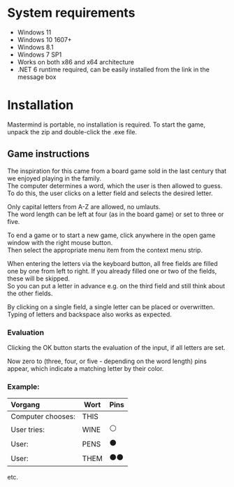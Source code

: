 <link rel="stylesheet" href="docstyles.css">

# System requirements
* Windows 11
* Windows 10 1607+
* Windows 8.1
* Windows 7 SP1
* Works on both x86 and x64 architecture
* .NET 6 runtime required, can be easily installed from the link in the message box

# Installation
Mastermind is portable, no installation is required. To start the game, unpack the zip and double-click the .exe file.

## Game instructions

The inspiration for this came from a board game sold in the last century that we enjoyed playing in the family.\
The computer determines a word, which the user is then allowed to guess.\
To do this, the user clicks on a letter field and selects the desired letter.

Only capital letters from A-Z are allowed, no umlauts.\
The word length can be left at four (as in the board game) or set to three or five.

To end a game or to start a new game, click anywhere in the open game window with the right mouse button. \
Then select the appropriate menu item from the context menu strip.

When entering the letters via the keyboard button, all free fields are filled one by one from left to right.
If you already filled one or two of the fields, these will be skipped. \
So you can put a letter in advance e.g. on the third field and still think about the other fields.

By clicking on a single field, a single letter can be placed or overwritten.
Typing of letters and backspace also works as expected.

### Evaluation
Clicking the OK button starts the evaluation of the input, if all letters are set.

Now zero to (three, four, or five - depending on the word length) pins appear, which indicate a matching letter by their color.

### Example:

| Vorgang            | Wort | Pins |
|:-------------------|------|------|
| Computer chooses:  | THIS |      |
| User tries:        | WINE | ⚪   |
| User:              | PENS | ⚫   |
| User:              | THEM | ⚫⚫ |

etc.